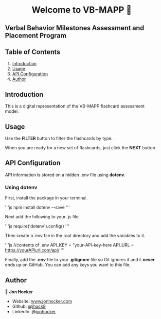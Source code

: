 <h1 align="center">Welcome to VB-MAPP 👋</h1>

## Verbal Behavior Milestones Assessment and Placement Program


## Table of Contents
1. [Introduction](#introduction)
2. [Usage](#usage)
3. [API Configuration](#api-configuration)
4. [Author](#author)


## Introduction
This is a digital representation of the VB-MAPP flashcard assessment model.


## Usage
Use the **FILTER** button to filter the flashcards by type.

When you are ready for a new set of flashcards, just click the **NEXT** button.


## API Configuration

API information is stored on a hidden .env file using **dotenv**.

### Using dotenv
First, install the package in your terminal.

'''js
npm install dotenv --save
'''

Next add the following to your .js file.

'''js
require('dotenv').config()
'''

Then create a .env file in the root directory and add the variables to it.

'''js
//contents of .env
API_KEY = "your-API-key-here
API_URL = https://yourAPIurl.com/api/
'''

Finally, add the **.env** file to your .**gitignore** file so Git ignores it and it ***never*** ends up on GitHub. You can add any keys you want to this file.


## Author

👤 **Jon Hocker**

* Website: www.jonhocker.com
* Github: [@jhock9](https://github.com/jhock9)
* LinkedIn: [@jonhocker](https://linkedin.com/in/jonhocker)
